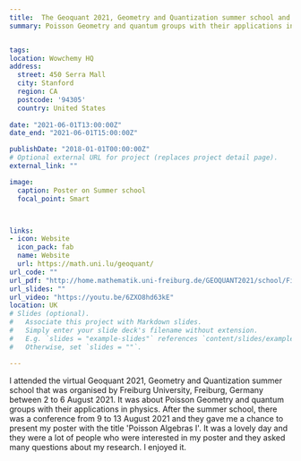 ```yaml
---
title:  The Geoquant 2021, Geometry and Quantization summer school and conference
summary: Poisson Geometry and quantum groups with their applications in physics, virtual, 2-6 and 9-13 August 2021.


tags:
location: Wowchemy HQ
address:
  street: 450 Serra Mall
  city: Stanford
  region: CA
  postcode: '94305'
  country: United States
  
date: "2021-06-01T13:00:00Z"
date_end: "2021-06-01T15:00:00Z"

publishDate: "2018-01-01T00:00:00Z"
# Optional external URL for project (replaces project detail page).
external_link: ""

image:
  caption: Poster on Summer school
  focal_point: Smart



links:
- icon: Website
  icon_pack: fab
  name: Website 
  url: https://math.uni.lu/geoquant/
url_code: ""
url_pdf: "http://home.mathematik.uni-freiburg.de/GEOQUANT2021/school/Files/waldmann-notes.pdf"
url_slides: ""
url_video: "https://youtu.be/6ZXO8hd63kE"
location: UK
# Slides (optional).
#   Associate this project with Markdown slides.
#   Simply enter your slide deck's filename without extension.
#   E.g. `slides = "example-slides"` references `content/slides/example-slides.md`.
#   Otherwise, set `slides = ""`.

---
```

I attended the virtual Geoquant 2021, Geometry and Quantization summer school that was organised by Freiburg University, Freiburg, Germany between 2 to 6 August 2021. It was about Poisson Geometry and quantum groups with their applications in physics.
After the summer school, there was a conference from 9 to 13 August 2021 and they gave me a chance to present my poster with the title 'Poisson Algebras I'. It was a lovely day and they were a lot of people who were interested in my poster and they asked many questions about my research. I enjoyed it.
